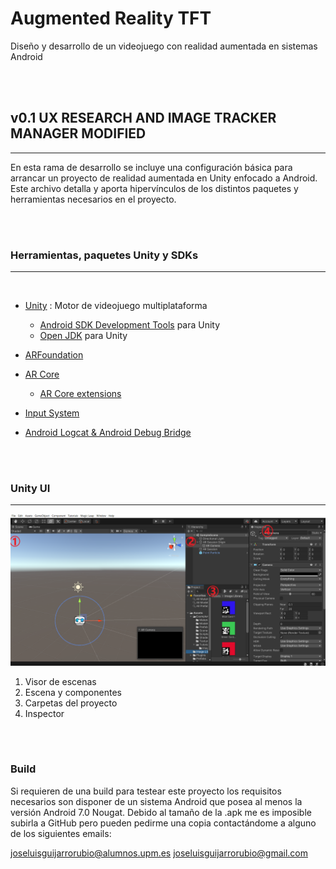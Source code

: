 # Augmented Reality TFT

Diseño y desarrollo de un videojuego con realidad aumentada en sistemas Android

<br/>
<br/>

<!-- SHOULD I INCLUDE INPUT MANAGER INFO? SCREENSHOT IN DOC -->
 ## v0.1 UX RESEARCH AND IMAGE TRACKER MANAGER MODIFIED   
 ---

En esta rama de desarrollo se incluye una configuración básica para arrancar un proyecto de realidad aumentada en Unity enfocado a Android. Este archivo detalla y aporta hipervínculos de los distintos paquetes y herramientas necesarios en el proyecto.

<br/>
<br/>

### Herramientas, paquetes Unity y SDKs
---
<br/>

- [Unity](https://unity3d.com/es/get-unity/download) : Motor de videojuego multiplataforma
    - [Android SDK Development Tools](https://docs.unity3d.com/560/Documentation/Manual/android-sdksetup.html) para Unity
    - [Open JDK](https://docs.unity3d.com/Manual/android-sdksetup.html#:~:text=Customizing%20the%20Android%20SDK%20%26%20NDK%20Tools%20and%20OpenJDK%20installation) para Unity


- [ARFoundation](https://docs.unity3d.com/Packages/com.unity.xr.arfoundation@4.2/manual/index.html)  
- [AR Core](https://developers.google.com/ar/develop/unity-arf/features)
    - [AR Core extensions](https://developers.google.com/ar/develop/unity-arf/getting-started-extensions)
- [Input System](https://docs.unity3d.com/Packages/com.unity.inputsystem@1.0/manual/QuickStartGuide.html)
- [Android Logcat & Android Debug Bridge](https://developer.android.com/studio/command-line/adb?hl=es-419)

<br/>
<br/>

### Unity UI
---

![Unity UI image](/Assets/gitImages/UnityUI.png "Unity UI Imagen")

1. Visor de escenas
2. Escena y componentes
3. Carpetas del proyecto
4. Inspector

<br/>
<br/>

### Build

Si requieren de una build para testear este proyecto los requisitos necesarios son disponer de un sistema Android que posea al menos la versión Android 7.0 Nougat. Debido al tamaño de la .apk me es imposible subirla a GitHub pero pueden pedirme una copia contactándome a alguno de los siguientes emails:

joseluisguijarrorubio@alumnos.upm.es
joseluisguijarrorubio@gmail.com

